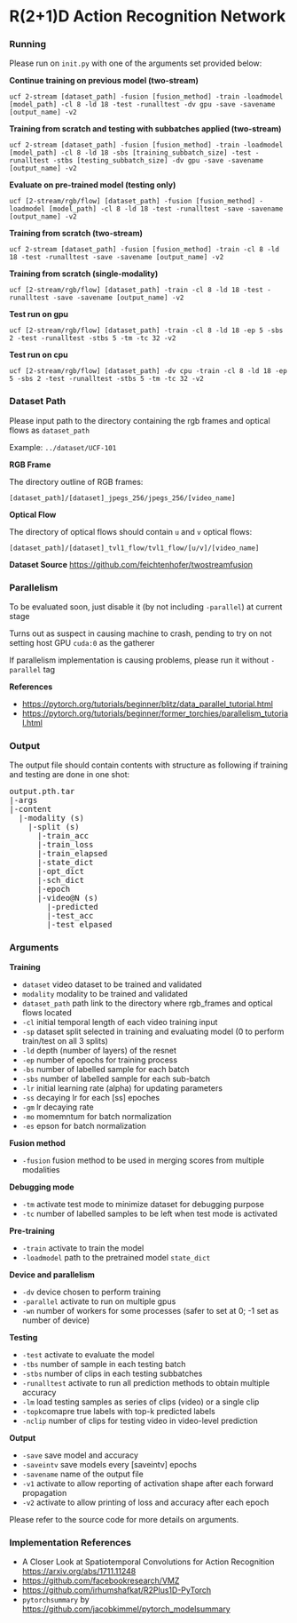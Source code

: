 # R(2+1)D Action Recognition Network
### Running

Please run on `init.py` with one of the arguments set provided below:

**Continue training on previous model (two-stream)**

`ucf 2-stream [dataset_path] -fusion [fusion_method] -train -loadmodel [model_path] -cl 8 -ld 18 -test -runalltest -dv gpu -save -savename [output_name] -v2`

**Training from scratch and testing with subbatches applied (two-stream)**

`ucf 2-stream [dataset_path] -fusion [fusion_method] -train -loadmodel [model_path] -cl 8 -ld 18 -sbs [training_subbatch_size] -test -runalltest -stbs [testing_subbatch_size] -dv gpu -save -savename [output_name] -v2`

**Evaluate on pre-trained model (testing only)**

`ucf [2-stream/rgb/flow] [dataset_path] -fusion [fusion_method] -loadmodel [model_path] -cl 8 -ld 18 -test -runalltest -save -savename [output_name] -v2`

**Training from scratch (two-stream)**

`ucf 2-stream [dataset_path] -fusion [fusion_method] -train -cl 8 -ld 18 -test -runalltest -save -savename [output_name] -v2`

**Training from scratch (single-modality)**

`ucf [2-stream/rgb/flow] [dataset_path] -train -cl 8 -ld 18 -test -runalltest -save -savename [output_name] -v2`

**Test run on gpu**

`ucf [2-stream/rgb/flow] [dataset_path] -train -cl 8 -ld 18 -ep 5 -sbs 2 -test -runalltest -stbs 5 -tm -tc 32 -v2`

**Test run on cpu**

`ucf [2-stream/rgb/flow] [dataset_path] -dv cpu -train -cl 8 -ld 18 -ep 5 -sbs 2 -test -runalltest -stbs 5 -tm -tc 32 -v2`

### Dataset Path

Please input path to the directory containing the rgb frames and optical flows as `dataset_path` 

Example: `../dataset/UCF-101`

**RGB Frame**

The directory outline of RGB frames:

`[dataset_path]/[dataset]_jpegs_256/jpegs_256/[video_name]`

**Optical Flow**

The directory of optical flows should contain `u` and `v` optical flows:

`[dataset_path]/[dataset]_tvl1_flow/tvl1_flow/[u/v]/[video_name]`

**Dataset Source**
https://github.com/feichtenhofer/twostreamfusion

### Parallelism

To be evaluated soon, just disable it (by not including `-parallel`) at current stage

Turns out as suspect in causing machine to crash, pending to try on not setting host GPU `cuda:0` as the gatherer

If parallelism implementation is causing problems, please run it without `-parallel` tag

**References**
- https://pytorch.org/tutorials/beginner/blitz/data_parallel_tutorial.html
- https://pytorch.org/tutorials/beginner/former_torchies/parallelism_tutorial.html

### Output

The output file should contain contents with structure as following if training and testing are done in one shot:
<pre>
output.pth.tar
|-args  
|-content  
  |-modality (s)  
    |-split (s)  
      |-train_acc
      |-train_loss
      |-train_elapsed
      |-state_dict
      |-opt_dict
      |-sch_dict
      |-epoch
      |-video@N (s)
        |-predicted
        |-test_acc
        |-test_elpased
</pre>

### Arguments

**Training**

- `dataset` video dataset to be trained and validated
- `modality` modality to be trained and validated
- `dataset_path` path link to the directory where rgb_frames and optical flows located
- `-cl` initial temporal length of each video training input
- `-sp` dataset split selected in training and evaluating model (0 to perform train/test on all 3 splits)
- `-ld` depth (number of layers) of the resnet
- `-ep` number of epochs for training process
- `-bs` number of labelled sample for each batch
- `-sbs` number of labelled sample for each sub-batch
- `-lr` initial learning rate (alpha) for updating parameters
- `-ss` decaying lr for each [ss] epoches
- `-gm` lr decaying rate
- `-mo` momemntum for batch normalization
- `-es` epson for batch normalization

**Fusion method**

- `-fusion` fusion method to be used in merging scores from multiple modalities

**Debugging mode**

- `-tm` activate test mode to minimize dataset for debugging purpose
- `-tc` number of labelled samples to be left when test mode is activated

**Pre-training**

- `-train` activate to train the model
- `-loadmodel` path to the pretrained model `state_dict`

**Device and parallelism**

- `-dv` device chosen to perform training
- `-parallel` activate to run on multiple gpus
- `-wn` number of workers for some processes (safer to set at 0; -1 set as number of device)

**Testing**

- `-test` activate to evaluate the model
- `-tbs` number of sample in each testing batch
- `-stbs` number of clips in each testing subbatches
- `-runalltest` activate to run all prediction methods to obtain multiple accuracy
- `-lm` load testing samples as series of clips (video) or a single clip
- `-topk`comapre true labels with top-k predicted labels
- `-nclip` number of clips for testing video in video-level prediction

**Output**
- `-save` save model and accuracy
- `-saveintv` save models every [saveintv] epochs
- `-savename` name of the output file
- `-v1` activate to allow reporting of activation shape after each forward propagation
- `-v2` activate to allow printing of loss and accuracy after each epoch

Please refer to the source code for more details on arguments.

### Implementation References

- A Closer Look at Spatiotemporal Convolutions for Action Recognition https://arxiv.org/abs/1711.11248
- https://github.com/facebookresearch/VMZ
- https://github.com/irhumshafkat/R2Plus1D-PyTorch
- `pytorchsummary` by https://github.com/jacobkimmel/pytorch_modelsummary
